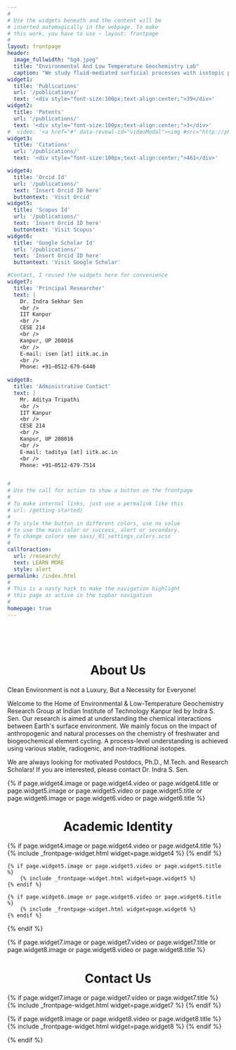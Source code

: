 ```yaml
---
#
# Use the widgets beneath and the content will be
# inserted automagically in the webpage. To make
# this work, you have to use › layout: frontpage
#
layout: frontpage
header:
  image_fullwidth: "bg4.jpeg"
  title: "Environmental And Low Temperature Geochemistry Lab"
  caption: "We study fluid-mediated surficial processes with isotopic precision"
widget1:
  title: 'Publications'
  url: '/publications/'
  text: '<div style="font-size:100px;text-align:center;">39</div>'
widget2:
  title: 'Patents'
  url: '/publications/'
  text: '<div style="font-size:100px;text-align:center;">3</div>'
#  video: '<a href="#" data-reveal-id="videoModal"><img #src="http://phlow.github.io/feeling-responsive/images/start-video-feeling-##responsive-302x182.jpg" width="302" height="182" alt=""/></a>'
widget3:
  title: 'Citations'
  url: '/publications/'
  text: '<div style="font-size:100px;text-align:center;">461</div>'

widget4:
  title: 'Orcid Id'
  url: '/publications/'
  text: 'Insert Orcid ID here'
  buttontext: 'Visit Orcid'
widget5:
  title: 'Scopus Id'
  url: '/publications/'
  text: 'Insert Orcid ID here'
  buttontext: 'Visit Scopus'
widget6:
  title: 'Google Scholar Id'
  url: '/publications/'
  text: 'Insert Orcid ID here'
  buttontext: 'Visit Google Scholar'

#Contact, I reused the widgets here for convenience
widget7:
  title: 'Principal Researcher'
  text: |
    Dr. Indra Sekhar Sen
    <br />
    IIT Kanpur
    <br />
    CESE 214
    <br />
    Kanpur, UP 208016
    <br />
    E-mail: isen [at] iitk.ac.in
    <br />
    Phone: +91—0512-679-6440
    
widget8:
  title: 'Administrative Contact'
  text: |
    Mr. Aditya Tripathi
    <br />
    IIT Kanpur
    <br />
    CESE 214
    <br />
    Kanpur, UP 208016
    <br />
    E-mail: taditya [at] iitk.ac.in
    <br />
    Phone: +91—0512-679-7514


#
# Use the call for action to show a button on the frontpage
#
# To make internal links, just use a permalink like this
# url: /getting-started/
#
# To style the button in different colors, use no value
# to use the main color or success, alert or secondary.
# To change colors see sass/_01_settings_colors.scss
#
callforaction:
  url: /research/
  text: LEARN MORE
  style: alert
permalink: /index.html
#
# This is a nasty hack to make the navigation highlight
# this page as active in the topbar navigation
#
homepage: true
---
```

<div class="row l15 r15">
<h1 style="margin-top:100px;text-align:center">About Us</h1>
<div class="masthead-caption" style="text-align:left">
Clean Environment is not a Luxury,
But a Necessity for Everyone!
</div>
<p>Welcome to the Home of Environmental & Low-Temperature Geochemistry Research Group at Indian Institute of Technology Kanpur led by Indra S. Sen. Our research is aimed at understanding the chemical interactions between Earth's surface environment. We mainly focus on the impact of anthropogenic and natural processes on the chemistry of freshwater and biogeochemical element cycling. A process-level understanding is achieved using various stable, radiogenic, and non-traditional isotopes.</p>
<p>We are always looking for motivated Postdocs, Ph.D., M.Tech. and Research Scholars! If you are interested, please contact Dr. Indra S. Sen.</p>
</div>

{% if page.widget4.image or page.widget4.video or page.widget4.title or page.widget5.image or page.widget5.video or page.widget5.title or page.widget6.image or page.widget6.video or page.widget6.title %}
<div class="row t60 l15 r15">
    <h1 style="text-align:center">Academic Identity</h1>
    {% if page.widget4.image or page.widget4.video or page.widget4.title %}
        {% include _frontpage-widget.html widget=page.widget4 %}
    {% endif %}

    {% if page.widget5.image or page.widget5.video or page.widget5.title %}
        {% include _frontpage-widget.html widget=page.widget5 %}
    {% endif %}

    {% if page.widget6.image or page.widget6.video or page.widget6.title %}
        {% include _frontpage-widget.html widget=page.widget6 %}
    {% endif %}
</div><!-- /.row -->
{% endif %}

{% if page.widget7.image or page.widget7.video or page.widget7.title or page.widget8.image or page.widget8.video or page.widget8.title %}
<div id="#contact" class="row t60 l15 r15">
  <h1 style="text-align:center">Contact Us</h1>
  {% if page.widget7.image or page.widget7.video or page.widget7.title %}
    {% include _frontpage-widget.html widget=page.widget7 %}
  {% endif %}

  {% if page.widget8.image or page.widget8.video or page.widget8.title %}
    {% include _frontpage-widget.html widget=page.widget8 %}
  {% endif %}
</div><!-- /.row -->
{% endif %}